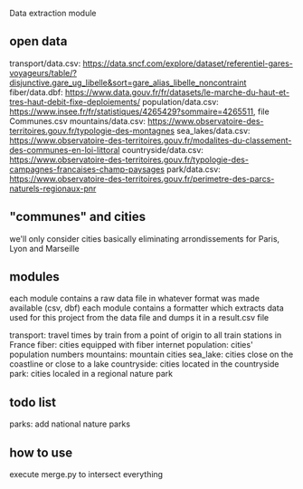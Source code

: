 Data extraction module

## open data
transport/data.csv: https://data.sncf.com/explore/dataset/referentiel-gares-voyageurs/table/?disjunctive.gare_ug_libelle&sort=gare_alias_libelle_noncontraint
fiber/data.dbf: https://www.data.gouv.fr/fr/datasets/le-marche-du-haut-et-tres-haut-debit-fixe-deploiements/
population/data.csv: https://www.insee.fr/fr/statistiques/4265429?sommaire=4265511, file Communes.csv
mountains/data.csv: https://www.observatoire-des-territoires.gouv.fr/typologie-des-montagnes
sea_lakes/data.csv: https://www.observatoire-des-territoires.gouv.fr/modalites-du-classement-des-communes-en-loi-littoral
countryside/data.csv: https://www.observatoire-des-territoires.gouv.fr/typologie-des-campagnes-francaises-champ-paysages
park/data.csv: https://www.observatoire-des-territoires.gouv.fr/perimetre-des-parcs-naturels-regionaux-pnr

## "communes" and cities
we'll only consider cities basically eliminating arrondissements for Paris, Lyon and Marseille

## modules
each module contains a raw data file in whatever format was made available (csv, dbf)
each module contains a formatter which extracts data used for this project from the data file and dumps it in a result.csv file

transport: travel times by train from a point of origin to all train stations in France
fiber: cities equipped with fiber internet
population: cities' population numbers
mountains: mountain cities
sea_lake: cities close on the coastline or close to a lake
countryside: cities located in the countryside
park: cities localed in a regional nature park

## todo list
parks: add national nature parks

## how to use
execute merge.py to intersect everything